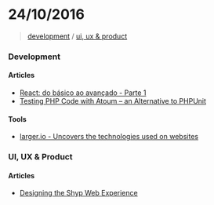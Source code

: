# 24/10/2016

> [development](#development) / [ui, ux & product](#ui-ux--product)


### Development

#### Articles
- [React: do básico ao avançado - Parte 1](https://braziljs.org/blog/react-do-basico-ao-avancado-parte-1/)
- [Testing PHP Code with Atoum – an Alternative to PHPUnit](https://www.sitepoint.com/testing-php-code-with-atoum-an-alternative-to-phpunit/)

#### Tools
- [larger.io - Uncovers the technologies used on websites](https://www.larger.io/)

### UI, UX & Product

#### Articles
- [Designing the Shyp Web Experience](https://medium.com/shyp-design/designing-the-shyp-web-experience-1046f1b8070e#.s59xecwwq)